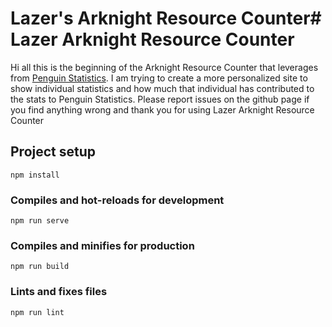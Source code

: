 # Lazer's Arknight Resource Counter# Lazer Arknight Resource Counter

Hi all this is the beginning of the Arknight Resource Counter that leverages from [Penguin Statistics](https://penguin-stats.io/). I am trying to create a more personalized site to show individual statistics and how much that individual has contributed to the stats to Penguin Statistics. Please report issues on the github page if you find anything wrong and thank you for using Lazer Arknight Resource Counter

## Project setup
```
npm install
```

### Compiles and hot-reloads for development
```
npm run serve
```

### Compiles and minifies for production
```
npm run build
```

### Lints and fixes files
```
npm run lint
```
